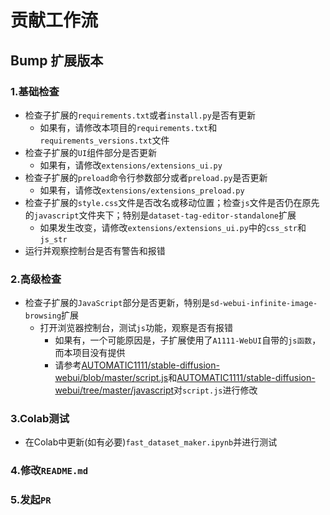 # 贡献工作流

## Bump 扩展版本

### 1.基础检查
- 检查子扩展的`requirements.txt`或者`install.py`是否有更新
  - 如果有，请修改本项目的`requirements.txt`和`requirements_versions.txt`文件
- 检查子扩展的`UI`组件部分是否更新
  - 如果有，请修改`extensions/extensions_ui.py`
- 检查子扩展的`preload`命令行参数部分或者`preload.py`是否更新
  - 如果有，请修改`extensions/extensions_preload.py`
- 检查子扩展的`style.css`文件是否改名或移动位置；检查`js`文件是否仍在原先的`javascript`文件夹下；特别是`dataset-tag-editor-standalone`扩展
  - 如果发生改变，请修改`extensions/extensions_ui.py`中的`css_str`和`js_str`
- 运行并观察控制台是否有警告和报错

### 2.高级检查
- 检查子扩展的`JavaScript`部分是否更新，特别是`sd-webui-infinite-image-browsing`扩展
  - 打开浏览器控制台，测试`js`功能，观察是否有报错
    - 如果有，一个可能原因是，子扩展使用了`A1111-WebUI`自带的`js函数`，而本项目没有提供
    - 请参考[AUTOMATIC1111/stable-diffusion-webui/blob/master/script.js](https://github.com/AUTOMATIC1111/stable-diffusion-webui/blob/master/script.js)和[AUTOMATIC1111/stable-diffusion-webui/tree/master/javascript](https://github.com/AUTOMATIC1111/stable-diffusion-webui/tree/master/javascript)对`script.js`进行修改

### 3.Colab测试
- 在Colab中更新(如有必要)`fast_dataset_maker.ipynb`并进行测试

### 4.修改`README.md`

### 5.发起`PR`
